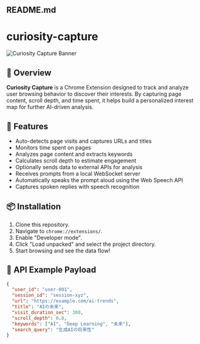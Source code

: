 ## README.md

# curiosity-capture

![Curiosity Capture Banner](https://via.placeholder.com/800x200.png?text=Curiosity+Capture)

## 📖 Overview
**Curiosity Capture** is a Chrome Extension designed to track and analyze user browsing behavior to discover their interests. By capturing page content, scroll depth, and time spent, it helps build a personalized interest map for further AI-driven analysis.

## 🚀 Features
- Auto-detects page visits and captures URLs and titles
- Monitors time spent on pages
- Analyzes page content and extracts keywords
- Calculates scroll depth to estimate engagement
- Optionally sends data to external APIs for analysis
- Receives prompts from a local WebSocket server
- Automatically speaks the prompt aloud using the Web Speech API
- Captures spoken replies with speech recognition

## 📦 Installation
1. Clone this repository.
2. Navigate to `chrome://extensions/`.
3. Enable "Developer mode".
4. Click "Load unpacked" and select the project directory.
5. Start browsing and see the data flow!

## 📡 API Example Payload
```json
{
  "user_id": "user-001",
  "session_id": "session-xyz",
  "url": "https://example.com/ai-trends",
  "title": "AIの未来",
  "visit_duration_sec": 300,
  "scroll_depth": 0.8,
  "keywords": ["AI", "Deep Learning", "未来"],
  "search_query": "生成AIの将来性"
}
```

